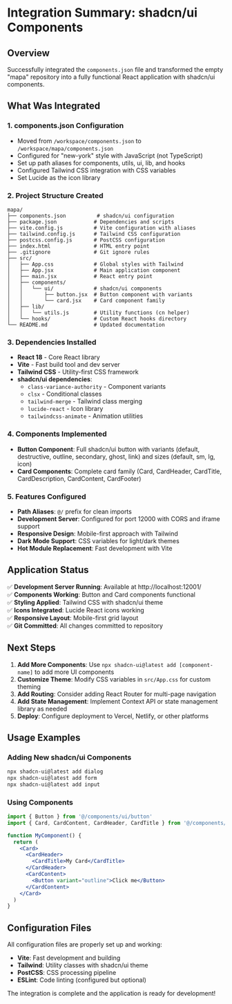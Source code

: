 # Integration Summary: shadcn/ui Components

## Overview
Successfully integrated the `components.json` file and transformed the empty "mapa" repository into a fully functional React application with shadcn/ui components.

## What Was Integrated

### 1. **components.json Configuration**
- Moved from `/workspace/components.json` to `/workspace/mapa/components.json`
- Configured for "new-york" style with JavaScript (not TypeScript)
- Set up path aliases for components, utils, ui, lib, and hooks
- Configured Tailwind CSS integration with CSS variables
- Set Lucide as the icon library

### 2. **Project Structure Created**
```
mapa/
├── components.json          # shadcn/ui configuration
├── package.json            # Dependencies and scripts
├── vite.config.js          # Vite configuration with aliases
├── tailwind.config.js      # Tailwind CSS configuration
├── postcss.config.js       # PostCSS configuration
├── index.html              # HTML entry point
├── .gitignore              # Git ignore rules
├── src/
│   ├── App.css             # Global styles with Tailwind
│   ├── App.jsx             # Main application component
│   ├── main.jsx            # React entry point
│   ├── components/
│   │   └── ui/             # shadcn/ui components
│   │       ├── button.jsx  # Button component with variants
│   │       └── card.jsx    # Card component family
│   ├── lib/
│   │   └── utils.js        # Utility functions (cn helper)
│   └── hooks/              # Custom React hooks directory
└── README.md               # Updated documentation
```

### 3. **Dependencies Installed**
- **React 18** - Core React library
- **Vite** - Fast build tool and dev server
- **Tailwind CSS** - Utility-first CSS framework
- **shadcn/ui dependencies**:
  - `class-variance-authority` - Component variants
  - `clsx` - Conditional classes
  - `tailwind-merge` - Tailwind class merging
  - `lucide-react` - Icon library
  - `tailwindcss-animate` - Animation utilities

### 4. **Components Implemented**
- **Button Component**: Full shadcn/ui button with variants (default, destructive, outline, secondary, ghost, link) and sizes (default, sm, lg, icon)
- **Card Components**: Complete card family (Card, CardHeader, CardTitle, CardDescription, CardContent, CardFooter)

### 5. **Features Configured**
- **Path Aliases**: `@/` prefix for clean imports
- **Development Server**: Configured for port 12000 with CORS and iframe support
- **Responsive Design**: Mobile-first approach with Tailwind
- **Dark Mode Support**: CSS variables for light/dark themes
- **Hot Module Replacement**: Fast development with Vite

## Application Status

✅ **Development Server Running**: Available at http://localhost:12001/  
✅ **Components Working**: Button and Card components functional  
✅ **Styling Applied**: Tailwind CSS with shadcn/ui theme  
✅ **Icons Integrated**: Lucide React icons working  
✅ **Responsive Layout**: Mobile-first grid layout  
✅ **Git Committed**: All changes committed to repository  

## Next Steps

1. **Add More Components**: Use `npx shadcn-ui@latest add [component-name]` to add more UI components
2. **Customize Theme**: Modify CSS variables in `src/App.css` for custom theming
3. **Add Routing**: Consider adding React Router for multi-page navigation
4. **Add State Management**: Implement Context API or state management library as needed
5. **Deploy**: Configure deployment to Vercel, Netlify, or other platforms

## Usage Examples

### Adding New shadcn/ui Components
```bash
npx shadcn-ui@latest add dialog
npx shadcn-ui@latest add form
npx shadcn-ui@latest add input
```

### Using Components
```jsx
import { Button } from '@/components/ui/button'
import { Card, CardContent, CardHeader, CardTitle } from '@/components/ui/card'

function MyComponent() {
  return (
    <Card>
      <CardHeader>
        <CardTitle>My Card</CardTitle>
      </CardHeader>
      <CardContent>
        <Button variant="outline">Click me</Button>
      </CardContent>
    </Card>
  )
}
```

## Configuration Files

All configuration files are properly set up and working:
- **Vite**: Fast development and building
- **Tailwind**: Utility classes with shadcn/ui theme
- **PostCSS**: CSS processing pipeline
- **ESLint**: Code linting (configured but optional)

The integration is complete and the application is ready for development!